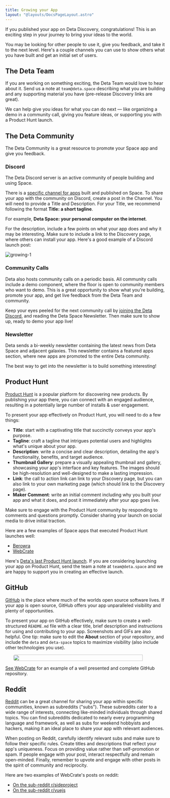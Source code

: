 ```yaml
---
title: Growing your App
layout: "@layouts/DocsPageLayout.astro"
---
```


If you published your app on Deta Discovery, congratulations! This is an exciting step in your journey to bring your ideas to the world.

You may be looking for other people to use it, give you feedback, and take it to the next level. Here's a couple channels you can use to show others what you have built and get an initial set of users.

## The Deta Team

If you are working on something exciting, the Deta Team would love to hear about it. Send us a note at `team@deta.space` describing what you are building and any supporting material you have (pre-release Discovery links are great).

We can help give you ideas for what you can do next — like organizing a demo in a community call, giving you feature ideas, or supporting you with a Product Hunt launch.

## The Deta Community

The Deta Community is a great resource to promote your Space app and give you feedback.

### Discord

The Deta Discord server is an active community of people building and using Space.

There is a [specific channel for apps](https://discord.com/channels/827546555200438332/1033125158673715242) built and published on Space. To share your app with the community on Discord, create a post in the Channel. You will need to provide a Title and Description. For your Title, we recommend following the format **Title: a short tagline**.

For example, **Deta Space: your personal computer on the internet**.

For the description, include a few points on what your app does and why it may be interesting. Make sure to include a link to the Discovery page, where others can install your app. Here's a good example of a Discord launch post:

![growing-1](/docs_assets/publish/growing-your-app-1.png)

### Community Calls

Deta also hosts community calls on a periodic basis. All community calls include a demo component, where the floor is open to community members who want to demo. This is a great opportunity to show what you're building, promote your app, and get live feedback from the Deta Team and community.

Keep your eyes peeled for the next community call by [joining the Deta Discord](https://go.deta.dev/discord), and reading the Deta Space Newsletter. Then make sure to show up, ready to demo your app live!

### Newsletter

Deta sends a bi-weekly newsletter containing the latest news from Deta Space and adjacent galaxies. This newsletter contains a featured apps section, where new apps are promoted to the entire Deta community.

The best way to get into the newsletter is to build something interesting!

## Product Hunt

[Product Hunt](https://producthunt.com) is a popular platform for discovering new products. By publishing your app there, you can connect with an engaged audience, resulting in a potentially large number of installs & user engagement.

To present your app effectively on Product Hunt, you will need to do a few things:

- **Title**: start with a captivating title that succinctly conveys your app's purpose.
- **Tagline**: craft a tagline that intrigues potential users and highlights what's unique about your app.
- **Description**: write a concise and clear description, detailing the app's functionality, benefits, and target audience.
- **Thumbnail Gallery**: prepare a visually appealing thumbnail and gallery, showcasing your app's interface and key features. The images should be high-resolution and well-designed to make a lasting impression.
- **Link**: the call to action link can link to your Discovery page, but you can also link to your own marketing page (which should link to the Discovery page).
- **Maker Comment**: write an initial comment including why you built your app and what it does, and post it immediately after your app goes live.

Make sure to engage with the Product Hunt community by responding to comments and questions promptly. Consider sharing your launch on social media to drive initial traction.

Here are a few examples of Space apps that executed Product Hunt launches well:

- [Berowra](https://www.producthunt.com/products/berowra?utm_source=badge-featured&utm_medium=badge#berowra)
- [WebCrate](https://www.producthunt.com/products/berowra?utm_source=badge-featured&utm_medium=badge#berowra)

Here's [Deta's last Product Hunt launch](https://www.producthunt.com/products/deta#deta-cloud-1-0). If you are considering launching your app on Product Hunt, send the team a note at `team@deta.space` and we are happy to support you in creating an effective launch.

## GitHub

[GitHub](https://github.com) is the place where much of the worlds open source software lives. If your app is open source, GitHub offers your app unparalleled visibility and plenty of opportunities.

To present your app on GitHub effectively, make sure to create a well-structured `README.md` file with a clear title, brief description and instructions for using and contributing to your app. Screenshots and GIFs are also helpful. One tip: make sure to edit the **About** section of your repository, and include the `deta` and `deta-space` topics to maximize visibility (also include other technologies you use).

<div style="display:flex; justify-content: center;"><img style="border-radius: 5px; width: 90%; max-width:600px;" src="/docs_assets/publish/growing-your-app-2.png"/></div>

[See WebCrate](https://github.com/WebCrateApp/webcrate) for an example of a well presented and complete GitHub repository.

## Reddit

[Reddit](https://reddit.com) can be a great channel for sharing your app within specific communities, known as subreddits ("subs"). These subreddits cater to a wide range of interests, connecting like-minded individuals through shared topics. You can find subreddits dedicated to nearly every programming language and framework, as well as subs for weekend hobbyists and hackers, making it an ideal place to share your app with relevant audiences.

When posting on Reddit, carefully identify relevant subs and make sure to follow their specific rules. Create titles and descriptions that reflect your app's uniqueness. Focus on providing value rather than self-promotion or spam. If people engage with your post, interact respectfully and remain open-minded. Finally, remember to upvote and engage with other posts in the spirit of community and reciprocity.

Here are two examples of WebCrate's posts on reddit:

- [On the sub-reddit r/sideproject](https://www.reddit.com/r/SideProject/comments/pb75e1/organize_your_web_with_webcrate_a_open_source/)
- [On the sub-reddit r/vuejs](https://www.reddit.com/r/vuejs/comments/pbbfa6/webcrate_open_source_bookmarking_tool_built_with/)
